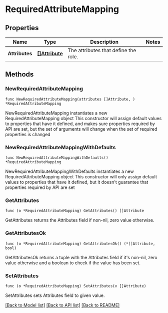 # RequiredAttributeMapping

## Properties

Name | Type | Description | Notes
------------ | ------------- | ------------- | -------------
**Attributes** | [**[]Attribute**](Attribute.md) | The attributes that define the role. | 

## Methods

### NewRequiredAttributeMapping

`func NewRequiredAttributeMapping(attributes []Attribute, ) *RequiredAttributeMapping`

NewRequiredAttributeMapping instantiates a new RequiredAttributeMapping object
This constructor will assign default values to properties that have it defined,
and makes sure properties required by API are set, but the set of arguments
will change when the set of required properties is changed

### NewRequiredAttributeMappingWithDefaults

`func NewRequiredAttributeMappingWithDefaults() *RequiredAttributeMapping`

NewRequiredAttributeMappingWithDefaults instantiates a new RequiredAttributeMapping object
This constructor will only assign default values to properties that have it defined,
but it doesn't guarantee that properties required by API are set

### GetAttributes

`func (o *RequiredAttributeMapping) GetAttributes() []Attribute`

GetAttributes returns the Attributes field if non-nil, zero value otherwise.

### GetAttributesOk

`func (o *RequiredAttributeMapping) GetAttributesOk() (*[]Attribute, bool)`

GetAttributesOk returns a tuple with the Attributes field if it's non-nil, zero value otherwise
and a boolean to check if the value has been set.

### SetAttributes

`func (o *RequiredAttributeMapping) SetAttributes(v []Attribute)`

SetAttributes sets Attributes field to given value.



[[Back to Model list]](../README.md#documentation-for-models) [[Back to API list]](../README.md#documentation-for-api-endpoints) [[Back to README]](../README.md)


